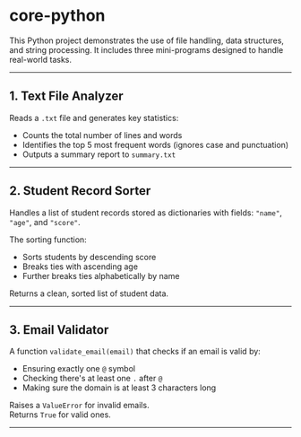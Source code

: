 # core-python
This Python project demonstrates the use of file handling, data structures, and string processing. It includes three mini-programs designed to handle real-world tasks.

---

## 1. Text File Analyzer

Reads a `.txt` file and generates key statistics:

- Counts the total number of lines and words
- Identifies the top 5 most frequent words (ignores case and punctuation)
- Outputs a summary report to `summary.txt`

---

## 2. Student Record Sorter

Handles a list of student records stored as dictionaries with fields: `"name"`, `"age"`, and `"score"`.

The sorting function:

- Sorts students by descending score
- Breaks ties with ascending age
- Further breaks ties alphabetically by name

Returns a clean, sorted list of student data.

---

## 3. Email Validator

A function `validate_email(email)` that checks if an email is valid by:

- Ensuring exactly one `@` symbol
- Checking there's at least one `.` after `@`
- Making sure the domain is at least 3 characters long

Raises a `ValueError` for invalid emails.  
Returns `True` for valid ones.

---
